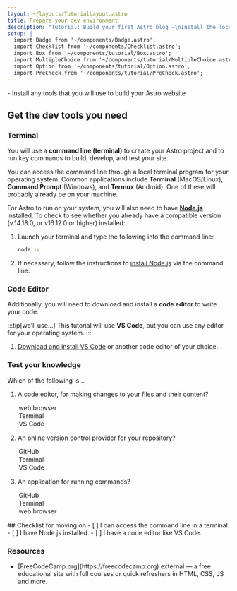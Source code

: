 ```yaml
---
layout: ~/layouts/TutorialLayout.astro
title: Prepare your dev environment
description: "Tutorial: Build your first Astro blog —\nInstall the local tools that you’ll need to complete the tutorial"
setup: |
  import Badge from '~/components/Badge.astro';
  import Checklist from '~/components/Checklist.astro';
  import Box from '~/components/tutorial/Box.astro';  
  import MultipleChoice from '~/components/tutorial/MultipleChoice.astro';
  import Option from '~/components/tutorial/Option.astro';
  import PreCheck from '~/components/tutorial/PreCheck.astro';
---
```


<PreCheck>
  - Install any tools that you will use to build your Astro website
</PreCheck>

## Get the dev tools you need

### Terminal

You will use a **command line (terminal)** to create your Astro project and to run key commands to build, develop, and test your site.

You can access the command line through a local terminal program for your operating system. Common applications include **Terminal** (MacOS/Linux), **Command Prompt** (Windows), and **Termux** (Android). One of these will probably already be on your machine. 

For Astro to run on your system, you will also need to have [**Node.js**](https://nodejs.org/en/) installed. To check to see whether you already have a compatible version (v.14.18.0, or v16.12.0 or higher) installed: 

1. Launch your terminal and type the following into the command line:

    ```sh
    node -v
    ```

2. If necessary, follow the instructions to [install Node.js](https://docs.npmjs.com/downloading-and-installing-node-js-and-npm) via the command line.

### Code Editor

Additionally, you will need to download and install a **code editor** to write your code. 

:::tip[we'll use...]
This tutorial will use **VS Code**, but you can use any editor for your operating system.
:::

1. [Download and install VS Code](https://code.visualstudio.com/#alt-downloads) or another code editor of your choice. 




<Box icon="question-mark">

### Test your knowledge

Which of the following is...
1. A code editor, for making changes to your files and their content?

    <MultipleChoice>
      <Option>
        web browser
      </Option>
      <Option>
        Terminal
      </Option>
      <Option isCorrect>
        VS Code
      </Option>
    </MultipleChoice>

2. An online version control provider for your repository?

    <MultipleChoice>
      <Option isCorrect>
        GitHub
      </Option>
      <Option>
        Terminal
      </Option>
      <Option>
        VS Code
      </Option>
    </MultipleChoice>

3. An application for running commands?
    <MultipleChoice>
      <Option>
        GitHub
      </Option>
      <Option isCorrect>
        Terminal
      </Option>
      <Option>
        web browser
      </Option>
    </MultipleChoice>

</Box>

<Box icon="check-list">
## Checklist for moving on

<Checklist>
- [ ] I can access the command line in a terminal.
- [ ] I have Node.js installed.
- [ ] I have a code editor like VS Code.
</Checklist>
</Box>


### Resources

- <p>[FreeCodeCamp.org](https://freecodecamp.org) <Badge>external</Badge> — a free educational site with full courses or quick refreshers in HTML, CSS, JS and more.</p>
